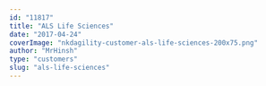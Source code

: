 ```yaml
---
id: "11817"
title: "ALS Life Sciences"
date: "2017-04-24"
coverImage: "nkdagility-customer-als-life-sciences-200x75.png"
author: "MrHinsh"
type: "customers"
slug: "als-life-sciences"
---
```



